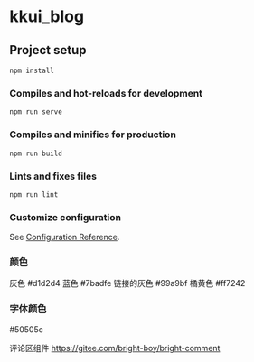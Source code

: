 # kkui_blog

## Project setup
```
npm install
```

### Compiles and hot-reloads for development
```
npm run serve
```

### Compiles and minifies for production
```
npm run build
```

### Lints and fixes files
```
npm run lint
```

### Customize configuration
See [Configuration Reference](https://cli.vuejs.org/config/).


### 颜色 
灰色 #d1d2d4
蓝色 #7badfe
链接的灰色 #99a9bf
橘黄色 #ff7242

### 字体颜色
#50505c

<!-- 
编辑器地址
https://github.com/Vanessa219/vditor?mode=dark -->

评论区组件
https://gitee.com/bright-boy/bright-comment